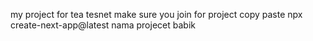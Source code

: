 my project for tea tesnet
make sure you join for project
copy paste 
npx create-next-app@latest
nama projecet 
babik

